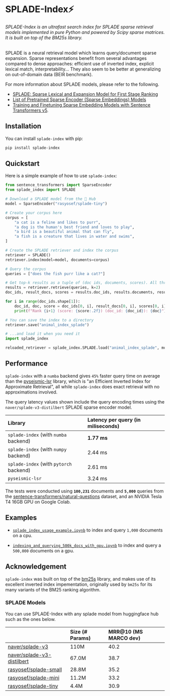 # SPLADE-Index⚡

<i>
SPLADE-Index is an ultrafast search index for SPLADE sparse retrieval models implemented in pure Python and powered by Scipy sparse matrices. It is built on top of the BM25s library.
</i>
<br/><br/>

SPLADE is a neural retrieval model which learns query/document sparse expansion. Sparse representations benefit from several advantages compared to dense approaches: efficient use of inverted index, explicit lexical match, interpretability... They also seem to be better at generalizing on out-of-domain data (BEIR benchmark).

For more information about SPLADE models, please refer to the following. 
 - [SPLADE: Sparse Lexical and Expansion Model for First Stage Ranking](https://arxiv.org/abs/2107.05720)
 - [List of Pretrained Sparse Encoder (Sparse Embeddings) Models](https://sbert.net/docs/sparse_encoder/pretrained_models.html)
 - [Training and Finetuning Sparse Embedding Models with Sentence Transformers v5](https://huggingface.co/blog/train-sparse-encoder).

## Installation

You can install `splade-index` with pip:

```bash
pip install splade-index
```

## Quickstart

Here is a simple example of how to use `splade-index`:

```python
from sentence_transformers import SparseEncoder
from splade_index import SPLADE

# Download a SPLADE model from the 🤗 Hub
model = SparseEncoder("rasyosef/splade-tiny")

# Create your corpus here
corpus = [
    "a cat is a feline and likes to purr",
    "a dog is the human's best friend and loves to play",
    "a bird is a beautiful animal that can fly",
    "a fish is a creature that lives in water and swims",
]

# Create the SPLADE retriever and index the corpus
retriever = SPLADE()
retriever.index(model=model, documents=corpus)

# Query the corpus
queries = ["does the fish purr like a cat?"]

# Get top-k results as a tuple of (doc ids, documents, scores). All three are arrays of shape (n_queries, k).
results = retriever.retrieve(queries, k=2)
doc_ids, result_docs, scores = results.doc_ids, results.documents, results.scores

for i in range(doc_ids.shape[1]):
    doc_id, doc, score = doc_ids[0, i], result_docs[0, i], scores[0, i]
    print(f"Rank {i+1} (score: {score:.2f}) (doc_id: {doc_id}): {doc}")

# You can save the index to a directory
retriever.save("animal_index_splade")

# ...and load it when you need it
import splade_index

reloaded_retriever = splade_index.SPLADE.load("animal_index_splade", model=model)
```

## Performance

`splade-index` with a `numba` backend gives `45%` faster query time on average than the [pyseismic-lsr](https://github.com/TusKANNy/seismic) library, which is "an Efficient Inverted Index for Approximate Retrieval", all while `splade-index` does exact retrieval with no approximations involved. 

The query latency values shown include the query encoding times using the `naver/splade-v3-distilbert` SPLADE sparse encoder model.  

|Library|Latency per query (in miliseconds)|
|:-|:-|
|`splade-index` (with `numba` backend)|**1.77 ms**|
|`splade-index` (with `numpy` backend)|2.44 ms|
|`splade-index` (with `pytorch` backend)|2.61 ms|
|`pyseismic-lsr`|3.24 ms|

The tests were conducted using **`100,231`** documents and **`5,000`** queries from the [sentence-transformers/natural-questions](https://huggingface.co/datasets/sentence-transformers/natural-questions) dataset, and an NVIDIA Tesla T4 16GB GPU on Google Colab. 

## Examples

- [`splade_index_usage_example.ipynb`](examples/splade_index_usage_example.ipynb) to index and query `1,000` documents on a cpu.

- [`indexing_and_querying_500k_docs_with_gpu.ipynb`](examples/indexing_and_querying_500k_docs_with_gpu.ipynb) to index and query a `500,000` documents on a gpu.

## Acknowledgement
`splade-index` was built on top of the [bm25s](https://github.com/xhluca/bm25s) library, and makes use of its excellent inverted index impementation, originally used by `bm25s` for its many variants of the BM25 ranking algorithm. 

### SPLADE Models

You can use SPLADE-Index with any splade model from huggingface hub such as the ones below.

||Size (# Params)|MRR@10 (MS MARCO dev)|
|:---|:----|:-------------------|
|[naver/splade-v3](https://huggingface.co/naver/splade-v3)|110M|40.2|
|[naver/splade-v3-distilbert](https://huggingface.co/naver/splade-v3-distilbert)|67.0M|38.7|
|[rasyosef/splade-small](https://huggingface.co/rasyosef/splade-small)|28.8M|35.2|
|[rasyosef/splade-mini](https://huggingface.co/rasyosef/splade-mini)|11.2M|33.2|
|[rasyosef/splade-tiny](https://huggingface.co/rasyosef/splade-tiny)|4.4M|30.9|

<!-- ## Citation

You can refer to the library with this BibTeX:

```bibtex
@misc{SPLADE-Index,
  title={SPLADE-Index: A Fast Inverted Search Index for SPLADE Sparse Retrieval Models},
  author={Yosef Worku Alemneh},
  url={https://github.com/rasyosef/splade-index},
  year={2025}
} 
``` -->
